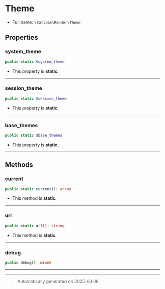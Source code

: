 
# Theme





* Full name: `\Zotlabs\Render\Theme`



## Properties


### system_theme



```php
public static $system_theme
```



* This property is **static**.


***

### session_theme



```php
public static $session_theme
```



* This property is **static**.


***

### base_themes



```php
public static $base_themes
```



* This property is **static**.


***

## Methods


### current



```php
public static current(): array
```



* This method is **static**.








***

### url



```php
public static url(): string
```



* This method is **static**.








***

### debug



```php
public debug(): mixed
```












***


***
> Automatically generated on 2025-03-18
